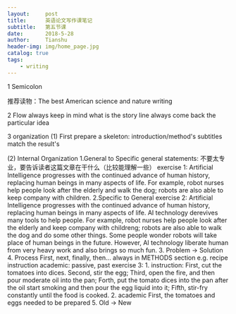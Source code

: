 ```yaml
---
layout:     post
title:      英语论文写作课笔记
subtitle:   第五节课
date:       2018-5-28
author:     Tianshu
header-img: img/home_page.jpg
catalog: true
tags:
    - writing
---
```

1 Semicolon


推荐读物：The best American science and nature writing

2 Flow
always keep in mind what is the story line
always come back the particular idea


3 organization
(1) First prepare a skeleton: introduction/method's subtitles match the result's

(2) Internal Organization
    1.General to Specific
       general statements: 不要太专业，要告诉读者这篇文章在干什么（比较能理解一些）
       exercise 1:
       Artificial Intelligence progresses with the continued advance of human history, replacing human beings in many aspects of life. For example, robot nurses help people look after the elderly and walk the dog; robots are also able to keep company with children.
    2.Specific to General
       exercise 2: 
       Artificial Intelligence progresses with the continued advance of human history, replacing human beings in many aspects of life. 
       AI technology derevives many tools to help people. For example, robot nurses help people look after the elderly and keep company with childreng; robots are also able to walk the dog and do some other things. 
       Some people wonder robots will take place of human beings in the future. However, AI technology liberate human from very heavy work and also brings so much fun.
    3. Problem -> Solution
    4. Process
       First, next, finally, then...
       always in METHODS section
       e.g. recipe
       instruction
       academic: passive, past
       exercise 3:
       1. instruction:
          First, cut the tomatoes into dices.
          Second, stir the egg;
          Third, open the fire, and then pour moderate oil into the pan;
          Forth, put the tomato dices into the pan after the oil start smoking and then pour the egg liquid into it;
          Fifth, stir-fry constantly until the food is cooked.
       2. academic
          First, the tomatoes and eggs needed to be prepared 
    5. Old -> New
       











